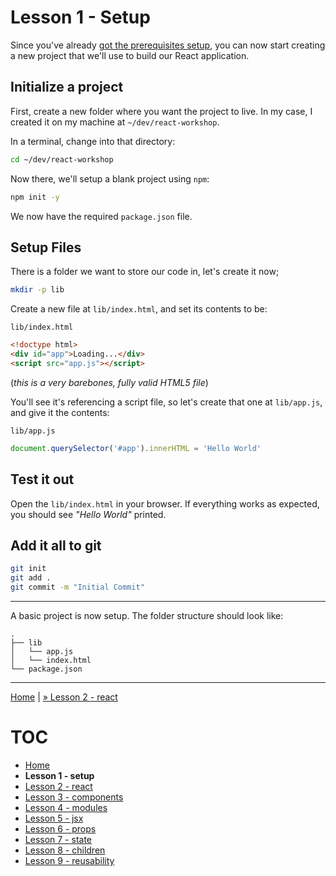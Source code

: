 # Lesson 1 - Setup

Since you've already [got the prerequisites setup](README.md#prerequisites), you
can now start creating a new project that we'll use to build our React
application.

## Initialize a project

First, create a new folder where you want the project to live. In my case, I
created it on my machine at `~/dev/react-workshop`.

In a terminal, change into that directory:

```bash
cd ~/dev/react-workshop
```

Now there, we'll setup a blank project using `npm`:

```bash
npm init -y
```

We now have the required `package.json` file.

## Setup Files

There is a folder we want to store our code in, let's create it now;

```bash
mkdir -p lib
```

Create a new file at `lib/index.html`, and set its contents to be:

`lib/index.html`
```html
<!doctype html>
<div id="app">Loading...</div>
<script src="app.js"></script>
```

(_this is a very barebones, fully valid HTML5 file_)

You'll see it's referencing a script file, so let's create that one at
`lib/app.js`, and give it the contents:

`lib/app.js`
```javascript
document.querySelector('#app').innerHTML = 'Hello World'
```

## Test it out

Open the `lib/index.html` in your browser. If everything works as expected, you
should see _"Hello World"_ printed.

## Add it all to git

```bash
git init
git add .
git commit -m "Initial Commit"
```

---

A basic project is now setup. The folder structure should look like:

```
.
├── lib
│   └── app.js
│   └── index.html
└── package.json
```

---

[Home](README.md) | [» Lesson 2 - react](lesson_2.md)

# TOC

* [Home](README.md)
* **Lesson 1 - setup**
* [Lesson 2 - react](lesson_2.md)
* [Lesson 3 - components](lesson_3.md)
* [Lesson 4 - modules](lesson_4.md)
* [Lesson 5 - jsx](lesson_5.md)
* [Lesson 6 - props](lesson_6.md)
* [Lesson 7 - state](lesson_7.md)
* [Lesson 8 - children](lesson_8.md)
* [Lesson 9 - reusability](lesson_9.md)
